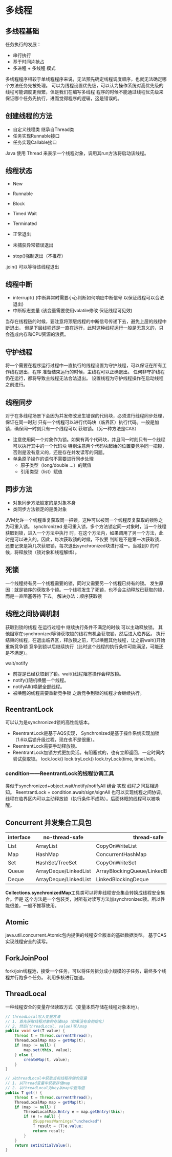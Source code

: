 # 多线程
## 多线程基础
任务执行的发展：
- 串行执行
- 基于时间片抢占
- 多进程 + 多线程 模式

多线程程序相较于单线程程序来说，无法预先确定线程调度顺序，也就无法确定哪个方法任务先被处理。
可以为线程设置优先级，可以认为操作系统对高优先级的线程可能调度更频繁，但是我们在编写多线程
程序的时候不能通过线程优先级来保证哪个任务先执行，进而觉得程序的逻辑，这是错误的。

## 创建线程的方法
- 自定义线程类 继承自Thread类
- 任务实现Runnable接口
- 任务实现Callable接口

Java 使用 Thread 来表示一个线程对象，调用其run方法将启动该线程。

## 线程状态
- New
- Runnable
- Block
- Timed Wait
- Terminated


- 正常退出
- 未捕获异常错误退出
- stop()强制退出（不推荐）

.join() 可以等待该线程退出

## 线程中断
- interrupt() (中断异常时需要小心判断如何响应中断信号 以保证线程可以合法退出)
- 中断标志变量 (该变量需要使用volatile修改 保证线程可见效)

当存在线程链的时候，要注意将顶层线程的中断信号传递下去，避免上层的线程中断退出，
但是下层线程还是一直在运行，此时这种线程运行一般是无意义的，只会造成内存和CPU资源的浪费。

## 守护线程
将一个需要在程序运行过程中一直执行的线程设置为守护线程，可以保证在所有工作线程退出，程序
准备结束运行的时候，主线程可以正确退出。
任何非守护线程仍在运行，都将导致主线程无法合法退出。
设置线程为守护线程操作在启动线程之前进行。

## 线程同步
对于在多线程场景下会因为并发修改发生错误的代码块，必须进行线程同步处理，保证在同一时刻
只有一个线程可以进行代码块（临界区）执行代码。一般是加锁，确保同一时刻只有一个线程可以
获取锁。（另一种方法是CAS）

- 注意使用同一个对象作为锁。如果有两个代码块，并且同一时刻只有一个线程可以执行其中的一个代码块
  特别注意两个代码块起始的位置要竞争同一把锁，否则是没有意义的，还是存在并发读写的问题。
- 单条原子操作的语句不需要进行同步处理
    - 原子类型（long/double ...）的赋值
    - 引用类型（list）赋值

## 同步方法
- 对象同步方法锁定的是对象本身
- 类同步方法锁定的是类对象

JVM允许一个线程重复获取同一把锁。这种可以被同一个线程反复获取的锁称之为可重入锁。
synchronized 是可重入锁，多个方法锁定同一对象时，当一个线程获取到锁，进入一个方法中执行
时，在这个方法内，如果调用了另一个方法，此时是可以进入的。因此，每次获取锁的时候，不仅要
判断是不是第一次获取锁，还要记录是第几次获取锁，每次退出synchronized块进行减一。当减到0
的时候，将释放锁（锁对象和线程解绑）。

## 死锁
一个线程持有另一个线程需要的锁，同时又需要另一个线程已持有的锁。
发生原因：就是错序的获取多个锁。一个线程发生了死锁，也不会主动释放已获取的锁，而是一直阻塞等待
下去。
解决办法：顺序获取锁

## 线程之间协调机制
获取到锁的线程 在运行过程中 继续执行条件不满足的时候 可以主动释放锁。
其他阻塞在synchronized等待获取锁的线程有机会获取锁，然后进入临界区。
执行结束的线程，在退出临界区，释放锁之前，可以唤醒其他线程，让之前wait()开始重新竞争锁
竞争到锁以后继续执行（此时这个线程的执行条件可能满足，可能还是不满足）。

wait/notify
- 前提是已经获取到了锁。wait()线程阻塞操作会释放锁。
- notify()随机唤醒一个线程。
- notifyAll()唤醒全部线程。
- 被唤醒的线程需要重新竞争锁 之后竞争到锁的线程才会继续执行。

## ReentrantLock
 可以认为是synchronized锁的高性能版本。
- ReentrantLock是基于AQS实现，
Synchronized是基于操作系统实现加锁（1.6以后锁升级过程，现在也不是很重）。
- ReentrantLock需要手动释放锁。
- ReentrantLock加锁方式更加灵活。有阻塞式的，也有立即返回，一定时间内尝试获取锁。
lock.lock() lock.tryLock() lock.tryLock(time, timeUnit)。

### condition——ReentrantLock的线程协调工具
类似于synchronized+object.wait/notify/notifyAll 组合 实现 线程之间互相通知。
ReentrantLock + condition.await/sign/signAll 也可以实现线程之间协调。
线程在临界区内可以主动释放锁（执行条件不成熟）。后面休眠的线程可以被唤醒。

## Concurrent 并发集合工具包

| interface | no-thread-safe | thread-safe        |
|-----------| ------------ |--------------------|
| List      | ArrayList | CopyOnWriteList    |
| Map       | HashMap      | ConcurrentHashMap  |
| Set | HashSet/TreeSet | CopyOnWriteSet |
| Queue | ArrayDeque/LinkedList | ArrayBlockingQueue/LinkedBlockingQueue |
| Deque | ArrayDeque/LinkedList | LinkedBlockingDeque |

**Collections.synchronizedMap**工具类可以将非线程安全集合转换成线程安全集合。但是
这个方法是一个包装类，对所有对读写方法加synchronized锁。所以性能很差，一般不推荐使用。

## Atomic
java.util.concurrent.Atomic包内提供的线程安全版本的基础数据类型。
基于CAS实现线程安全的读写。

## ForkJoinPool
fork/join线程池，接受一个任务，可以将任务拆分成小规模的子任务，最终多个线程并行跑多个任务。
利用多核进行加速。

## ThreadLocal
一种线程安全的变量存储读取方式（变量本质存储在线程对象本地）。

```java
// threadLocal写入变量方法
// 1. 首先获取线程对象的存储map（如果没有会初始化）
// 2. 然后(threadLocal, value)写入map
public void set(T value) {
    Thread t = Thread.currentThread();
    ThreadLocalMap map = getMap(t);
    if (map != null) {
        map.set(this, value);
    } else {
        createMap(t, value);
    }
}

// 从threadLocal中获取当前线程存储的变量
// 1. 从Thread变量中获取存储map 
// 2. 以threadLocal为key从map中查询值
public T get() {
    Thread t = Thread.currentThread();
    ThreadLocalMap map = getMap(t);
    if (map != null) {
        ThreadLocalMap.Entry e = map.getEntry(this);
        if (e != null) {
            @SuppressWarnings("unchecked")
            T result = (T)e.value;
            return result;
        }
    }
    return setInitialValue();
}
```
